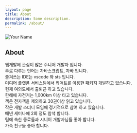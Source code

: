 ```yaml
---
layout: page
title: About
description: Some description.
permalink: /about/
---
```


<img itemprop="image" class="img-rounded" src="https://res.cloudinary.com/jacob-dev/image/upload/v1511685978/15279734_hbpazg.jpg" alt="Your Name">

## About

웹개발에 관심이 많은 주니어 개발자 입니다. <br/>
주로 다루는 언어는 자바스크립트, 자바 입니다.<br/>
즐겨쓰는 IDE는 vscode 와 sts 입니다.<br/>
미디어 플랫폼 서비스팀에서 리액트를 이용한 패키지 개발하고 있습니다. <br/>
현재 여의도에서 출퇴근 하고 있습니다.<br/>
한해에 자전거는 1,000km 이상 타고 있습니다.<br/>
책은 전자책을 제외하고 30권이상 읽고 있습니다.<br/>
작은 개발 스터디 모임에 정기적으로 참여 하고 있습니다.<br/>
매년 세미나에 2회 정도 참석 합니다.<br/>
팀에 속한 동료들과 시니어 개발자님들 좋아 합니다.<br/>
가족 친구들 좋아 합니다.





